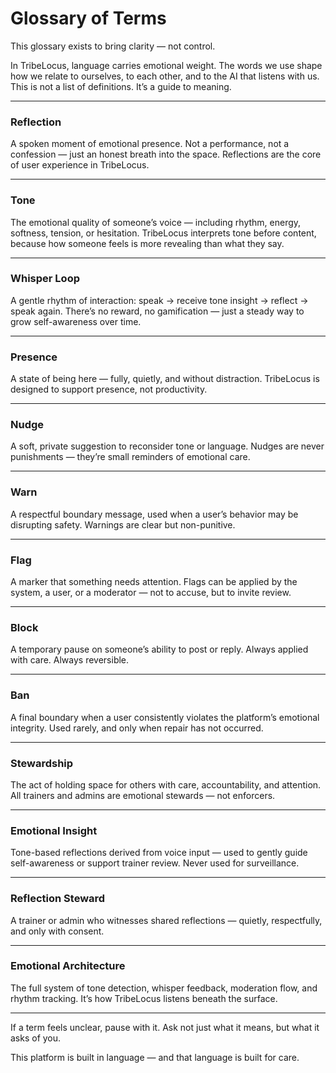 # Glossary of Terms

This glossary exists to bring clarity — not control.

In TribeLocus, language carries emotional weight. The words we use shape how we relate to ourselves, to each other, and to the AI that listens with us. This is not a list of definitions. It’s a guide to meaning.

---

### Reflection  
A spoken moment of emotional presence. Not a performance, not a confession — just an honest breath into the space. Reflections are the core of user experience in TribeLocus.

---

### Tone  
The emotional quality of someone’s voice — including rhythm, energy, softness, tension, or hesitation. TribeLocus interprets tone before content, because how someone feels is more revealing than what they say.

---

### Whisper Loop  
A gentle rhythm of interaction: speak → receive tone insight → reflect → speak again. There’s no reward, no gamification — just a steady way to grow self-awareness over time.

---

### Presence  
A state of being here — fully, quietly, and without distraction. TribeLocus is designed to support presence, not productivity.

---

### Nudge  
A soft, private suggestion to reconsider tone or language. Nudges are never punishments — they’re small reminders of emotional care.

---

### Warn  
A respectful boundary message, used when a user’s behavior may be disrupting safety. Warnings are clear but non-punitive.

---

### Flag  
A marker that something needs attention. Flags can be applied by the system, a user, or a moderator — not to accuse, but to invite review.

---

### Block  
A temporary pause on someone’s ability to post or reply. Always applied with care. Always reversible.

---

### Ban  
A final boundary when a user consistently violates the platform’s emotional integrity. Used rarely, and only when repair has not occurred.

---

### Stewardship  
The act of holding space for others with care, accountability, and attention. All trainers and admins are emotional stewards — not enforcers.

---

### Emotional Insight  
Tone-based reflections derived from voice input — used to gently guide self-awareness or support trainer review. Never used for surveillance.

---

### Reflection Steward  
A trainer or admin who witnesses shared reflections — quietly, respectfully, and only with consent.

---

### Emotional Architecture  
The full system of tone detection, whisper feedback, moderation flow, and rhythm tracking. It’s how TribeLocus listens beneath the surface.

---

If a term feels unclear, pause with it. Ask not just what it means, but what it asks of you.

This platform is built in language — and that language is built for care.
